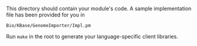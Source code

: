 This directory should contain your module's code.
A sample implementation file has been provided for you in

```Bio/KBase/GenomeImporter/Impl.pm```

Run `make` in the root to generate your language-specific client libraries.
